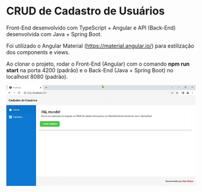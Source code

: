 # CRUD de Cadastro de Usuários

Front-End desenvolvido com TypeScript + Angular e API (Back-End) desenvolvida com Java + Spring Boot.

Foi utilizado o Angular Material (https://material.angular.io/) para estilização dos components e views.

Ao clonar o projeto, rodar o Front-End (Angular) com o comando **npm run start** na porta 4200 (padrão) e o Back-End (Java + Spring Boot) no localhost 8080 (padrão).

<img src="https://github.com/AlanZF/crud-spring-angular/blob/main/video.gif"/>
